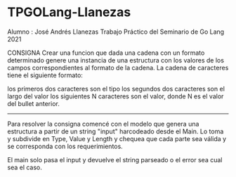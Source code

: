 # TPGOLang-Llanezas

Alumno : José Andrés Llanezas
Trabajo Práctico del Seminario de Go Lang  2021



CONSIGNA
Crear una funcion que dada una cadena con un formato determinado genere una instancia de una estructura con los valores de los campos correspondientes al formato de la cadena.
La cadena de caracteres tiene el siguiente formato:

los primeros dos caracteres son el tipo
los segundos dos caracteres son el largo del valor
los siguientes N caracteres son el valor, donde N es el valor del bullet anterior.


******************************

Para resolver la consigna comencé con el modelo que genera una estructura a partir de un string "input" harcodeado desde el Main. Lo toma y subdivide en Type, Value y Length y chequea que cada parte sea válida y se corresponda con los requerimientos.

El main solo pasa el input y devuelve el string parseado o el error sea cual sea el caso.


